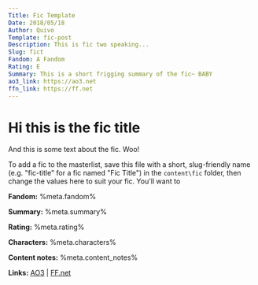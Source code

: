 ```yaml
---
Title: Fic Template
Date: 2018/05/18
Author: Quivo
Template: fic-post
Description: This is fic two speaking...
Slug: fict
Fandom: A Fandom
Rating: E
Summary: This is a short frigging summary of the fic~ BABY
ao3_link: https://ao3.net
ffn_link: https://ff.net
---
```


# Hi this is the fic title

And this is some text about the fic. Woo!

To add a fic to the masterlist, save this file with a short, slug-friendly name (e.g. "fic-title" for a fic named "Fic Title") in the `content\fic` folder, then change the values here to suit your fic. You'll want to 

<span class="fic-meta">

**Fandom:** %meta.fandom%

**Summary:** %meta.summary%

**Rating:** %meta.rating%

**Characters:** %meta.characters%

**Content notes:** %meta.content_notes%

**Links:**
[AO3](%meta.ao3_link%) | [FF.net](%meta.ffn_link%)

</span>
